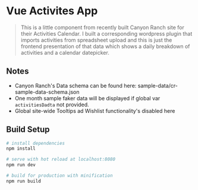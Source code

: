 # Vue Activites App

> This is a little component from recently built Canyon Ranch site for their Activities Calendar. I built a corresponding wordpress plugin that imports activities from spreadsheet upload and this is just the frontend presentation of that data which shows a daily breakdown of activities and a calendar datepicker.

## Notes

 * Canyon Ranch's Data schema can be found here: sample-data/cr-sample-data-schema.json
 * One month sample faker data will be displayed if global var `activitiesDadta` not provided.
 * Global site-wide Tooltips ad Wishlist functionality's disabled here


## Build Setup

``` bash
# install dependencies
npm install

# serve with hot reload at localhost:8080
npm run dev

# build for production with minification
npm run build
```
